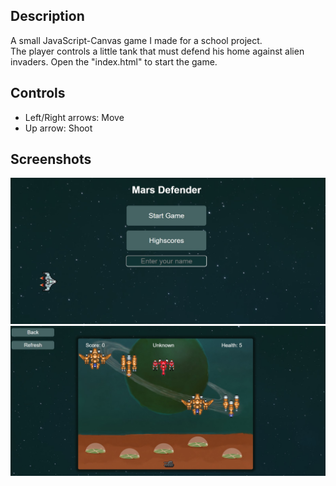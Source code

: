 ## Description
A small JavaScript-Canvas game I made for a school project.<br>
The player controls a little tank that must defend his home against alien invaders.
Open the "index.html" to start the game.

## Controls
* Left/Right arrows: Move
* Up arrow: Shoot

## Screenshots
![Screen01](https://github.com/Snowball115/MarsDefender/blob/main/Screenshots/Screen01.jpg)
![Screen01](https://github.com/Snowball115/MarsDefender/blob/main/Screenshots/Screen02.jpg)
